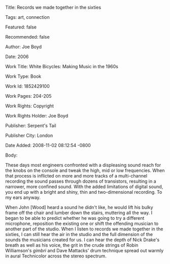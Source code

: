 Title:  Records we made together in the sixties

Tags:   art, connection

Featured: false

Recommended: false

Author: Joe Boyd

Date:   2006

Work Title: White Bicycles: Making Music in the 1960s

Work Type: Book

Work Id: 1852429100

Work Pages: 204-205

Work Rights: Copyright

Work Rights Holder: Joe Boyd

Publisher: Serpent's Tail

Publisher City: London

Date Added: 2008-11-02 08:12:54 -0800

Body: 

These days most engineers confronted with a displeasing sound reach for the knobs on the console and tweak the high, mid or low frequencies. When that process is inflicted on more and more tracks of a multi-channel recording the sound passes through dozens of transistors, resulting in a narrower, more confined sound. With the added limitations of digital sound, you end up with a bright and shiny, thin and two-dimensional recording. To my ears anyway. 

When John [Wood] heard a sound he didn't like, he would lift his bulky frame off the chair and lumber down the stairs, muttering all the way. I began to be able to predict whether he was going to try a different microphone, reposition the existing one or shift the offending musician to another part of the studio. When I listen to records we made together in the sixties, I can still hear the air in the studio and the full dimension of the sounds the musicians created for us. I can hear the depth of Nick Drake's breath as well as his voice, the grit in the crude strings of Robin Williamson's <cite>gimbri</cite> and Dave Mattacks' drum technique spread out warmly in aural Technicolor across the stereo spectrum.

